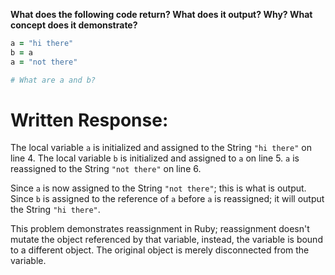 **What does the following code return? What does it output? Why? What concept does it demonstrate?**

```ruby
a = "hi there"
b = a
a = "not there"

# What are a and b?
```
# Written Response:

The local variable `a` is initialized and assigned to the String `"hi there"` on line 4.
The local variable `b` is initialized and assigned to `a` on line 5. 
`a` is reassigned to the String `"not there"` on line 6.

Since `a` is now assigned to the String `"not there"`; this is what is output.
Since `b` is assigned to the reference of `a` before `a` is reassigned; it will output the String `"hi there"`.

This problem demonstrates reassignment in Ruby; reassignment doesn't mutate the object referenced by that variable, instead, the variable is bound to a different object. The original object is merely disconnected from the variable.

